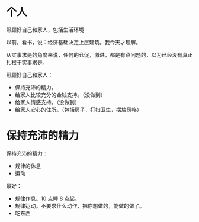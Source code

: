 # 个人

照顾好自己和家人，包括生活环境

以前，看书，说：经济基础决定上层建筑。我今天才理解。

从实事求是的角度来说，任何的仓促，激进，都是有点问题的，以为已经没有真正扎根于实事求是。

照顾好自己和家人：

- 保持充沛的精力。
- 给家人比较充分的金钱支持。（没做到）
- 给家人情感支持。（没做到）
- 给家人安心的住所。（包括房子，打扫卫生，摆放风格）




# 保持充沛的精力

保持充沛的精力：

- 规律的休息
- 运动

最好：

- 规律作息。10 点睡 8 点起。
- 规律运动。不要求什么动作，把你想做的，能做的做了。
- 吃东西